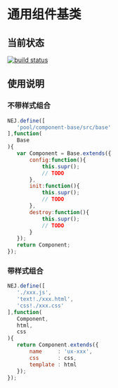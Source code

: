 # 通用组件基类

## 当前状态

[![build status](https://g.hz.netease.com/edu-frontend/component-base/badges/master/build.svg)](https://g.hz.netease.com/edu-frontend/component-base/commits/master)

## 使用说明

### 不带样式组合

```javascript
NEJ.define([
   'pool/component-base/src/base'
],function(
   Base
){
   var Component = Base.extends({
       config:function(){
           this.supr();
           // TODO
       },
       init:function(){
           this.supr();
           // TODO
       },
       destroy:function(){
           this.supr();
           // TODO
       }
   });
   return Component;
});
```

### 带样式组合

```javascript
NEJ.define([
   './xxx.js',
   'text!./xxx.html',
   'css!./xxx.css'
],function(
   Component,
   html,
   css
){
   return Component.extends({
       name     : 'ux-xxx',
       css      : css,
       template : html
   });
});
```
